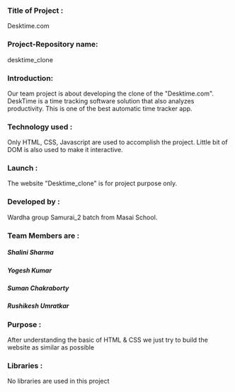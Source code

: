 ### Title of Project :  
Desktime.com

### Project-Repository name: 
desktime_clone

### Introduction:
Our team project is about developing the clone of the "Desktime.com". DeskTime is a time tracking software solution that also analyzes productivity. This is one of the best automatic time tracker app.

### Technology used :
Only HTML, CSS, Javascript are used to accomplish the project. Little bit of DOM is also used to make it interactive.

### Launch :
The website "Desktime_clone" is for project purpose only.

### Developed by :
Wardha group Samurai_2 batch from Masai School.

### Team Members are :
##### Shalini Sharma
##### Yogesh Kumar
##### Suman Chakraborty
##### Rushikesh Umratkar

### Purpose :
After understanding the basic of HTML & CSS we just try to build the website as similar as possible

### Libraries : 
No libraries are used in this project
